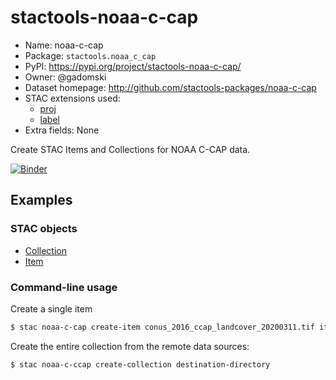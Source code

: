 # stactools-noaa-c-cap

- Name: noaa-c-cap
- Package: `stactools.noaa_c_cap`
- PyPI: https://pypi.org/project/stactools-noaa-c-cap/
- Owner: @gadomski
- Dataset homepage: http://github.com/stactools-packages/noaa-c-cap
- STAC extensions used:
  - [proj](https://github.com/stac-extensions/projection/)
  - [label](https://github.com/stac-extensions/label/)
- Extra fields: None

Create STAC Items and Collections for NOAA C-CAP data.

[![Binder](https://mybinder.org/badge_logo.svg)](https://mybinder.org/v2/gh/stactools-packages/noaa-c-cap/main?filepath=docs/installation_and_basic_usage.ipynb)

## Examples

### STAC objects

- [Collection](examples/collection.json)
- [Item](examples/conus_2016_ccap_landcover_20200311/conus_2016_ccap_landcover_20200311.json)

### Command-line usage

Create a single item

```bash
$ stac noaa-c-cap create-item conus_2016_ccap_landcover_20200311.tif item.json
```

Create the entire collection from the remote data sources:

```bash
$ stac noaa-c-ccap create-collection destination-directory
```
